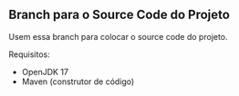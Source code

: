 ## Branch para o Source Code do Projeto

Usem essa branch para colocar o source code do projeto.

Requisitos:

- OpenJDK 17
- Maven (construtor de código)

